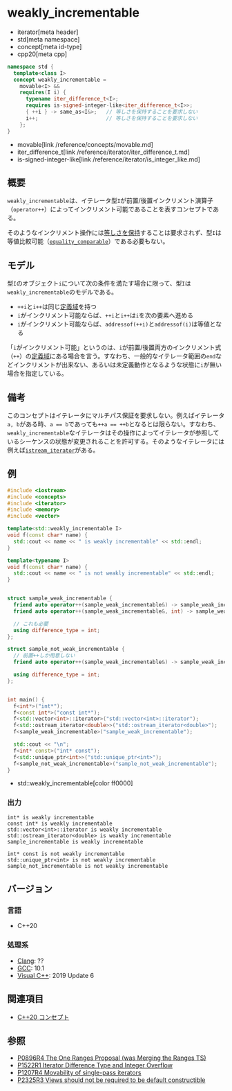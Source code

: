# weakly_incrementable
* iterator[meta header]
* std[meta namespace]
* concept[meta id-type]
* cpp20[meta cpp]

```cpp
namespace std {
  template<class I>
  concept weakly_incrementable =
    movable<I> &&
    requires(I i) {
      typename iter_difference_t<I>;
      requires is-signed-integer-like<iter_difference_t<I>>;
      { ++i } -> same_as<I&>;   // 等しさを保持することを要求しない
      i++;                      // 等しさを保持することを要求しない
    };
}
```
* movable[link /reference/concepts/movable.md]
* iter_difference_t[link /reference/iterator/iter_difference_t.md]
* is-signed-integer-like[link /reference/iterator/is_integer_like.md]

## 概要

`weakly_incrementable`は、イテレータ型`I`が前置/後置インクリメント演算子（`operator++`）によってインクリメント可能であることを表すコンセプトである。

そのようなインクリメント操作には[等しさを保持](/reference/concepts.md)することは要求されず、型`I`は等値比較可能（[`equality_comparable`](/reference/concepts/equality_comparable.md)）である必要もない。

## モデル

型`I`のオブジェクト`i`について次の条件を満たす場合に限って、型`I`は`weakly_incrementable`のモデルである。

- `++i`と`i++`は同じ[定義域](/reference/concepts.md)を持つ
- `i`がインクリメント可能ならば、`++i`と`i++`は`i`を次の要素へ進める
- `i`がインクリメント可能ならば、`addressof(++i)`と`addressof(i)`は等値となる

「`i`がインクリメント可能」というのは、`i`が前置/後置両方のインクリメント式（`++`）の[定義域](/reference/concepts.md)にある場合を言う。すなわち、一般的なイテレータ範囲の`end`などインクリメントが出来ない、あるいは未定義動作となるような状態に`i`が無い場合を指定している。

## 備考

このコンセプトはイテレータにマルチパス保証を要求しない。例えばイテレータ`a, b`がある時、`a == b`であっても`++a == ++b`となるとは限らない。すなわち、`weakly_incrementable`なイテレータはその操作によってイテレータが参照しているシーケンスの状態が変更されることを許可する。そのようなイテレータには例えば[`istream_iterator`](/reference/iterator/istream_iterator.md)がある。

## 例
```cpp example
#include <iostream>
#include <concepts>
#include <iterator>
#include <memory>
#include <vector>

template<std::weakly_incrementable I>
void f(const char* name) {
  std::cout << name << " is weakly incrementable" << std::endl;
}

template<typename I>
void f(const char* name) {
  std::cout << name << " is not weakly incrementable" << std::endl;
}


struct sample_weak_incrementable {
  friend auto operator++(sample_weak_incrementable&) -> sample_weak_incrementable&;
  friend auto operator++(sample_weak_incrementable&, int) -> sample_weak_incrementable&;  

  // これも必要
  using difference_type = int;
};

struct sample_not_weak_incrementable {
  // 前置++しか用意しない
  friend auto operator++(sample_weak_incrementable&) -> sample_weak_incrementable&;

  using difference_type = int;
};


int main() {
  f<int*>("int*");
  f<const int*>("const int*");
  f<std::vector<int>::iterator>("std::vector<int>::iterator");
  f<std::ostream_iterator<double>>("std::ostream_iterator<double>");
  f<sample_weak_incrementable>("sample_weak_incrementable");

  std::cout << "\n";
  f<int* const>("int* const");
  f<std::unique_ptr<int>>("std::unique_ptr<int>");
  f<sample_not_weak_incrementable>("sample_not_weak_incrementable");
}
```
* std::weakly_incrementable[color ff0000]

### 出力
```
int* is weakly incrementable
const int* is weakly incrementable
std::vector<int>::iterator is weakly incrementable
std::ostream_iterator<double> is weakly incrementable
sample_incrementable is weakly incrementable

int* const is not weakly incrementable
std::unique_ptr<int> is not weakly incrementable
sample_not_incrementable is not weakly incrementable
```

## バージョン
### 言語
- C++20

### 処理系
- [Clang](/implementation.md#clang): ??
- [GCC](/implementation.md#gcc): 10.1
- [Visual C++](/implementation.md#visual_cpp): 2019 Update 6

## 関連項目

- [C++20 コンセプト](/lang/cpp20/concepts.md)

## 参照

- [P0896R4 The One Ranges Proposal (was Merging the Ranges TS)](http://www.open-std.org/jtc1/sc22/wg21/docs/papers/2018/p0896r4.pdf)
- [P1522R1 Iterator Difference Type and Integer Overflow](http://www.open-std.org/jtc1/sc22/wg21/docs/papers/2019/p1522r1.pdf)
- [P1207R4 Movability of single-pass iterators](http://www.open-std.org/jtc1/sc22/wg21/docs/papers/2019/p1207r4.pdf)
- [P2325R3 Views should not be required to be default constructible](http://www.open-std.org/jtc1/sc22/wg21/docs/papers/2021/p2325r3.html)
